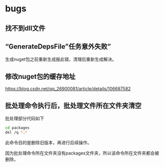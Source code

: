 # bugs

## 找不到dll文件
 

## “GenerateDepsFile”任务意外失败”

生成nuget包之前重新生成报此错，清理后重新生成解决。

## 修改nuget包的缓存地址

https://blog.csdn.net/qq_26900081/article/details/106687582

## 批处理命令执行后，批处理文件所在文件夹清空
批处理部分代码如下

```sh
cd packages
del /q *.*
```

此命令目的是删除旧版本，再进行后续操作。


因为批处理命令所在文件夹没有packages文件夹，所以该命令所在文件夹都会被删除。